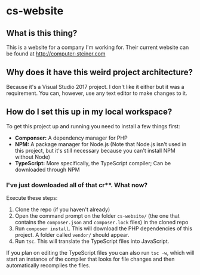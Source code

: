 # cs-website

## What is this thing?
This is a website for a company I'm working for. Their current website can be found at http://computer-steiner.com

## Why does it have this weird project architecture?
Because it's a Visual Studio 2017 project. I don't like it either but it was a requirement. You can, however, use any text editor to make changes to it.

## How do I set this up in my local workspace?
To get this project up and running you need to install a few things first:
 - **Componser:** A dependency manager for PHP
 - **NPM:** A package manager for Node.js (Note that Node.js isn't used in this project, but it's still necessary because you can't install NPM without Node)
 - **TypeScript:** More specifically, the TypeScript compiler; Can be downloaded through NPM
 
### I've just downloaded all of that cr**. What now?
Execute these steps:
 1. Clone the repo (if you haven't already)
 2. Open the command prompt on the folder `cs-website/` (the one that contains the `composer.json` and `composer.lock` files) in the cloned repo
 3. Run `composer install`. This will download the PHP dependencies of this project. A folder called `vendor/` should appear.
 4. Run `tsc`. This will translate the TypeScript files into JavaScript.
 
 If you plan on editing the TypeScript files you can also run `tsc -w`, which will start an instance of the compiler that looks for file changes and then automatically recompiles the files.

